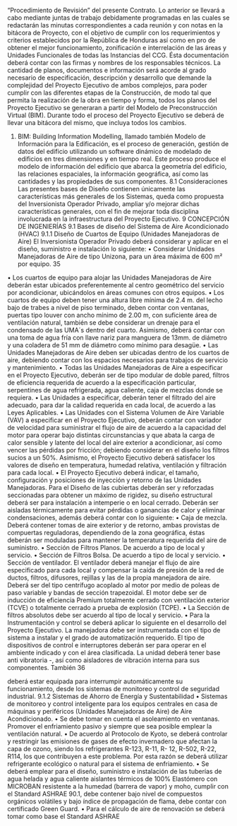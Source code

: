“Procedimiento de Revisión” del presente Contrato. Lo anterior se llevará a cabo mediante juntas
de trabajo debidamente programadas en las cuales se redactarán las minutas correspondientes a
cada reunión y con notas en la bitácora de Proyecto, con el objetivo de cumplir con los
requerimientos y criterios establecidos por la República de Honduras así como en pro de obtener el
mejor funcionamiento, zonificación e interrelación de las áreas y Unidades Funcionales de todas las
Instancias del CCG. Ésta documentación deberá contar con las firmas y nombres de los
responsables técnicos.
La cantidad de planos, documentos e información será acorde al grado necesario de especificación,
descripción y desarrollo que demande la complejidad del Proyecto Ejecutivo de ambos complejos,
para poder cumplir con las diferentes etapas de la Construcción, de modo tal que permita la
realización de la obra en tiempo y forma, todos los planos del Proyecto Ejecutivo se generaran a
partir del Modelo de Preconstrucción Virtual (BIM).
Durante todo el proceso del Proyecto Ejecutivo se deberá de llevar una bitácora del mismo, que
incluya todos los cambios.
1. BIM: Building Information Modelling, llamado también Modelo de Información para la
Edificación, es el proceso de generación, gestión de datos del edificio utilizando un
software dinámico de modelado de edificios en tres dimensiones y en tiempo real. Este
proceso produce el modelo de información del edificio que abarca la geometría del
edificio, las relaciones espaciales, la información geográfica, así como las cantidades y
las propiedades de sus componentes.
8.1 Consideraciones
Las presentes bases de Diseño contienen únicamente las características más generales de los
Sistemas, queda como propuesta del Inversionista Operador Privado, ampliar y/o mejorar dichas
características generales, con el fin de mejorar toda disciplina involucrada en la infraestructura del
Proyecto Ejecutivo.
9 CONCEPCIÓN DE INGENIERÍAS
9.1 Bases de diseño del Sistema de Aire Acondicionado (HVAC)
9.1.1 Diseño de Cuartos de Equipo (Unidades Manejadoras de Aire)
El Inversionista Operador Privado deberá considerar y aplicar en el diseño, suministro e instalación
lo siguiente:
• Considerar Unidades Manejadoras de Aire de tipo Unizona, para un área máxima de 600 m²
por equipo.
35

• Los cuartos de equipo para alojar las Unidades Manejadoras de Aire deberán estar ubicados
preferentemente al centro geométrico del servicio por acondicionar, ubicándolos en áreas
comunes con otros equipos.
• Los cuartos de equipo deben tener una altura libre mínima de 2.4 m. del lecho bajo de trabes
a nivel de piso terminado, deben contar con ventanas, puertas tipo louver con ancho mínimo
de 2.00 m, con suficiente área de ventilación natural, también se debe considerar un drenaje
para el condensado de las UMA´s dentro del cuarto. Asimismo, deberá contar con una toma
de agua fría con llave nariz para manguera de 13mm. de diámetro y una coladera de 51 mm
de diámetro como mínimo para desagüe.
• Las Unidades Manejadoras de Aire deben ser ubicadas dentro de los cuartos de aire,
debiendo contar con los espacios necesarios para trabajos de servicio y mantenimiento.
• Todas las Unidades Manejadoras de Aire a especificar en el Proyecto Ejecutivo, deberán ser
de tipo modular de doble pared, filtros de eficiencia requerida de acuerdo a la especificación
particular, serpentines de agua refrigerada, agua caliente, caja de mezclas donde se
requiera.
• Las Unidades a especificar, deberán tener el filtrado del aire adecuado, para dar la calidad
requerida en cada local, de acuerdo a las Leyes Aplicables.
• Las Unidades con el Sistema Volumen de Aire Variable (VAV) a especificar en el Proyecto
Ejecutivo, deberán contar con variador de velocidad para suministrar el flujo de aire de
acuerdo a la capacidad del motor para operar bajo distintas circunstancias y que abata la
carga de calor sensible y latente del local del aire exterior a acondicionar, así como vencer
las pérdidas por fricción; debiendo considerar en el diseño los filtros sucios a un 50%.
Asimismo, el Proyecto Ejecutivo deberá satisfacer los valores de diseño en temperatura,
humedad relativa, ventilación y filtración para cada local.
• El Proyecto Ejecutivo deberá indicar, el tamaño, configuración y posiciones de inyección y
retorno de las Unidades Manejadoras. Para el Diseño de las cubiertas deberán ser y
reforzadas seccionadas para obtener un máximo de rigidez, su diseño estructural deberá ser
para instalación a intemperie o en local cerrado. Deberán ser aisladas térmicamente para
evitar pérdidas o ganancias de calor y eliminar condensaciones, además deberá contar con
lo siguiente:
• Caja de mezcla. Deberá contener tomas de aire exterior y de retorno, ambas provistas de
compuertas reguladoras, dependiendo de la zona geográfica, éstas deberán ser moduladas
para mantener la temperatura requerida del aire de suministro.
• Sección de Filtros Planos. De acuerdo a tipo de local y servicio.
• Sección de Filtros Bolsa. De acuerdo a tipo de local y servicio.
• Sección de ventilador. El ventilador deberá manejar el flujo de aire especificado para cada
local y compensar la caída de presión de la red de ductos, filtros, difusores, rejillas y las de
la propia manejadora de aire. Deberá ser del tipo centrífugo acoplado al motor por medio de
poleas de paso variable y bandas de sección trapezoidal. El motor debe ser de inducción de
eficiencia Premium totalmente cerrado con ventilación exterior (TCVE) o totalmente cerrado
a prueba de explosión (TCPE).
• La Sección de filtros absolutos debe ser acuerdo al tipo de local y servicio.
• Para la Instrumentación y control se deberá aplicar lo siguiente en el desarrollo del Proyecto
Ejecutivo. La manejadora debe ser instrumentada con el tipo de sistema a instalar y el grado
de automatización requerido. El tipo de dispositivos de control e interruptores deberán ser
para operar en el ambiente indicado y con el área clasificada. La unidad deberá tener base
anti vibratoria -, así como aisladores de vibración interna para sus componentes. También
36

deberá estar equipada para interrumpir automáticamente su funcionamiento, desde los
sistemas de monitoreo y control de seguridad industrial.
9.1.2 Sistemas de Ahorro de Energía y Sustentabilidad
• Sistemas de monitoreo y control inteligente para los equipos centrales en casa de máquinas
y periféricos (Unidades Manejadoras de Aire) de Aire Acondicionado.
• Se debe tomar en cuenta el asoleamiento en ventanas. Promover el enfriamiento pasivo y
siempre que sea posible emplear la ventilación natural.
• De acuerdo al Protocolo de Kyoto, se deberá controlar y restringir las emisiones de gases de
efecto invernadero que afectan la capa de ozono, siendo los refrigerantes R-123, R-11, R-
12, R-502, R-22, R114, los que contribuyen a este problema. Por esta razón se deberá
utilizar refrigerante ecológico o natural para el sistema de enfriamiento.
• Se deberá emplear para el diseño, suministro e instalación de las tuberías de agua helada y
agua caliente aislantes térmicos de 100% Elastómero con MICROBAN resistente a la
humedad (barrera de vapor) y moho, cumplir con el Standard ASHRAE 90.1, debe contener
bajo nivel de compuestos orgánicos volátiles y bajo índice de propagación de flama, debe
contar con certificado Green Guard.
• Para el cálculo de aire de renovación se deberá tomar como base el Standard ASHRAE
